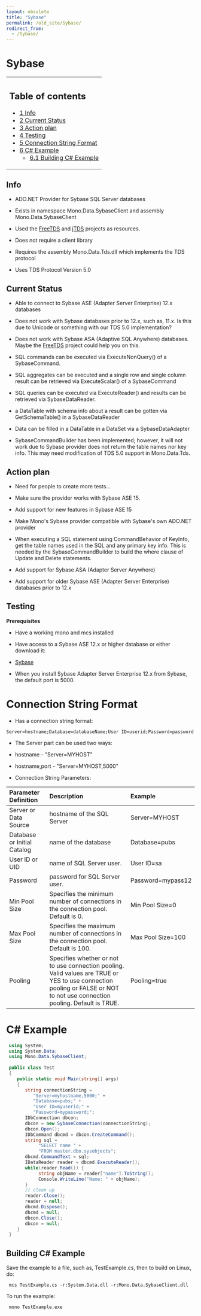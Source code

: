 ```yaml
---
layout: obsolete
title: "Sybase"
permalink: /old_site/Sybase/
redirect_from:
  - /Sybase/
---
```


Sybase
======

<table>
<col width="100%" />
<tbody>
<tr class="odd">
<td align="left"><h2>Table of contents</h2>
<ul>
<li><a href="#Info">1 Info</a></li>
<li><a href="#Current_Status">2 Current Status</a></li>
<li><a href="#Action_plan">3 Action plan</a></li>
<li><a href="#Testing">4 Testing</a></li>
<li><a href="#Connection_String_Format">5 Connection String Format</a></li>
<li><a href="#C.23_Example">6 C# Example</a>
<ul>
<li><a href="#Building_C.23_Example">6.1 Building C# Example</a></li>
</ul></li>
</ul></td>
</tr>
</tbody>
</table>

Info
----

-   ADO.NET Provider for Sybase SQL Server databases

-   Exists in namespace Mono.Data.SybaseClient and assembly Mono.Data.SybaseClient

-   Used the [FreeTDS](http://www.freetds.org/) and [jTDS](http://jtds.sourceforge.net/) projects as resources.

-   Does not require a client library

-   Requires the assembly Mono.Data.Tds.dll which implements the TDS protocol

-   Uses TDS Protocol Version 5.0

Current Status
--------------

-   Able to connect to Sybase ASE (Adapter Server Enterprise) 12.x databases

-   Does not work with Sybase databases prior to 12.x, such as, 11.x. Is this due to Unicode or something with our TDS 5.0 implementation?

-   Does not work with Sybase ASA (Adaptive SQL Anywhere) databases. Maybe the [FreeTDS](http://www.freetds.org/) project could help you on this.

-   SQL commands can be executed via ExecuteNonQuery() of a SybaseCommand.

-   SQL aggregates can be executed and a single row and single column result can be retrieved via ExecuteScalar() of a SybaseCommand

-   SQL queries can be executed via ExecuteReader() and results can be retrieved via SybaseDataReader.

-   a DataTable with schema info about a result can be gotten via GetSchemaTable() in a SybaseDataReader

-   Data can be filled in a DataTable in a DataSet via a SybaseDataAdapter

-   SybaseCommandBuilder has been implemented; however, it will not work due to Sybase provider does not return the table names nor key info. This may need modification of TDS 5.0 support in Mono.Data.Tds.

Action plan
-----------

-   Need for people to create more tests...

-   Make sure the provider works with Sybase ASE 15.

-   Add support for new features in Sybase ASE 15

-   Make Mono's Sybase provider compatible with Sybase's own ADO.NET provider

-   When executing a SQL statement using CommandBehavior of KeyInfo, get the table names used in the SQL and any primary key info. This is needed by the SybaseCommandBuilder to build the where clause of Update and Delete statements.

-   Add support for Sybase ASA (Adapter Server Anywhere)

-   Add support for older Sybase ASE (Adapter Server Enterprise) databases prior to 12.x

Testing
-------

**Prerequisites**

-   Have a working mono and mcs installed

-   Have access to a Sybase ASE 12.x or higher database or either download it:

-   [Sybase](http://www.sybase.com/downloads)

-   When you install Sybase Adapter Server Enterprise 12.x from Sybase, the default port is 5000.

Connection String Format
========================

-   Has a connection string format:

<!-- -->

    Server=hostname;Database=databaseName;User ID=userid;Password=password

-   The Server part can be used two ways:

-   hostname - "Server=MYHOST"

-   hostname,port - "Server=MYHOST,5000"

-   Connection String Parameters:

|Parameter Definition|Description|Example|
|:-------------------|:----------|:------|
|Server or Data Source|hostname of the SQL Server|Server=MYHOST|
|Database or Initial Catalog|name of the database|Database=pubs|
|User ID or UID|name of SQL Server user.|User ID=sa|
|Password|password for SQL Server user.|Password=mypass12|
|Min Pool Size|Specifies the minimum number of connections in the connection pool. Default is 0.|Min Pool Size=0|
|Max Pool Size|Specifies the maximum number of connections in the connection pool. Default is 100.|Max Pool Size=100|
|Pooling|Specifies whether or not to use connection pooling. Valid values are TRUE or YES to use connection pooling or FALSE or NOT to not use connection pooling. Default is TRUE.|Pooling=true|

C\# Example
===========

``` csharp
 using System;
 using System.Data;
 using Mono.Data.SybaseClient;
 
 public class Test
 {
    public static void Main(string[] args)
    {
       string connectionString =
          "Server=myhostname,5000;" +
          "Database=pubs;" +
          "User ID=myuserid;" +
          "Password=mypassword;";
       IDbConnection dbcon;
       dbcon = new SybaseConnection(connectionString);
       dbcon.Open();
       IDbCommand dbcmd = dbcon.CreateCommand();
       string sql =
            "SELECT name " +
            "FROM master.dbo.sysobjects";
       dbcmd.CommandText = sql;
       IDataReader reader = dbcmd.ExecuteReader();
       while(reader.Read()) {
            string objName = reader["name"].ToString();
            Console.WriteLine("Name: " + objName);
       }
       // clean up
       reader.Close();
       reader = null;
       dbcmd.Dispose();
       dbcmd = null;
       dbcon.Close();
       dbcon = null;
    }
 }
```

Building C\# Example
--------------------

Save the example to a file, such as, TestExample.cs, then to build on Linux, do:

     mcs TestExample.cs -r:System.Data.dll -r:Mono.Data.SybaseClient.dll

To run the example:

     mono TestExample.exe 

